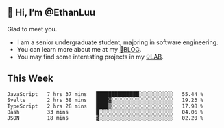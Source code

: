 ## 👋 Hi, I’m @EthanLuu

Glad to meet you.

- I am a senior undergraduate student, majoring in software engineering.
- You can learn more about me at my [📝BLOG](https://blog.ethanloo.cn).
- You may find some interesting projects in my [💡LAB](https://lab.ethanloo.cn).

## This Week
<!--START_SECTION:waka-->
```text
JavaScript   7 hrs 37 mins   ██████████████░░░░░░░░░░░   55.44 % 
Svelte       2 hrs 38 mins   ████▓░░░░░░░░░░░░░░░░░░░░   19.23 % 
TypeScript   2 hrs 28 mins   ████▒░░░░░░░░░░░░░░░░░░░░   17.98 % 
Bash         33 mins         █░░░░░░░░░░░░░░░░░░░░░░░░   04.06 % 
JSON         18 mins         ▓░░░░░░░░░░░░░░░░░░░░░░░░   02.20 % 
```
<!--END_SECTION:waka-->
